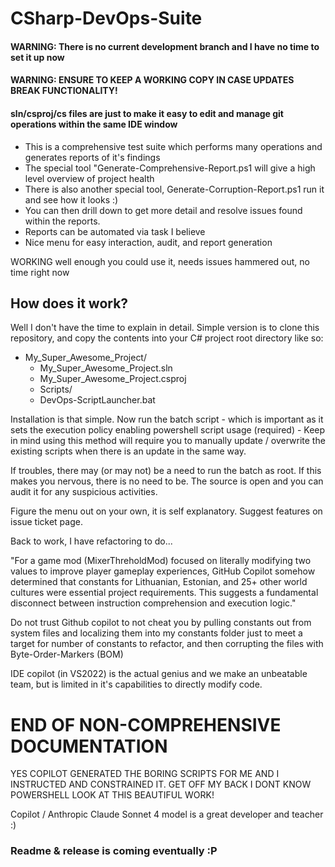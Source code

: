 # CSharp-DevOps-Suite

#### WARNING: There is no current development branch and I have no time to set it up now
#### WARNING: ENSURE TO KEEP A WORKING COPY IN CASE UPDATES BREAK FUNCTIONALITY!

#### sln/csproj/cs files are just to make it easy to edit and manage git operations within the same IDE window

- This is a comprehensive test suite which performs many operations and generates reports of it's findings
- The special tool "Generate-Comprehensive-Report.ps1 will give a high level overview of project health
- There is also another special tool, Generate-Corruption-Report.ps1 run it and see how it looks :)
- You can then drill down to get more detail and resolve issues found within the reports.
- Reports can be automated via task I believe
- Nice menu for easy interaction, audit, and report generation

WORKING well enough you could use it, needs issues hammered out, no time right now

## How does it work?
Well I don't have the time to explain in detail. Simple version is to clone this repository, 
and copy the contents into your C# project root directory like so:
- My_Super_Awesome_Project/
  - My_Super_Awesome_Project.sln
  - My_Super_Awesome_Project.csproj
  - Scripts/
  - DevOps-ScriptLauncher.bat
 
Installation is that simple. Now run the batch script - which is important as it sets the execution
policy enabling powershell script usage (required) - Keep in mind using this method will require you
to manually update / overwrite the existing scripts when there is an update in the same way.

If troubles, there may (or may not) be a need to run the batch as root. If this makes you nervous,
there is no need to be. The source is open and you can audit it for any suspicious activities.

Figure the menu out on your own, it is self explanatory. Suggest features on issue ticket page.

Back to work, I have refactoring to do...

"For a game mod (MixerThreholdMod) focused on literally modifying two values to improve player gameplay experiences, GitHub Copilot somehow determined that constants for Lithuanian, Estonian, and 25+ other world cultures were essential project requirements. This suggests a fundamental disconnect between instruction comprehension and execution logic."

Do not trust Github copilot to not cheat you by pulling constants out from system files and localizing them into my constants folder just to meet a target for number of constants to refactor, and then corrupting the files with Byte-Order-Markers (BOM)

IDE copilot (in VS2022) is the actual genius and we make an unbeatable team, but is limited in it's capabilities to directly modify code.

# END OF NON-COMPREHENSIVE DOCUMENTATION

YES COPILOT GENERATED THE BORING SCRIPTS FOR ME AND I INSTRUCTED AND CONSTRAINED IT.
GET OFF MY BACK I DONT KNOW POWERSHELL LOOK AT THIS BEAUTIFUL WORK!

Copilot / Anthropic Claude Sonnet 4 model is a great developer and teacher :)

### Readme & release is coming eventually :P
